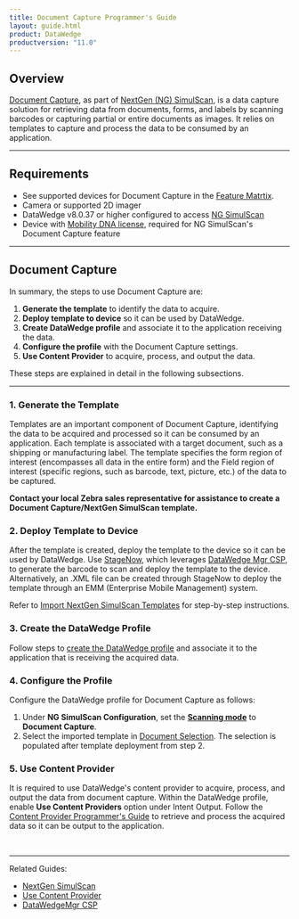 ```yaml
---
title: Document Capture Programmer's Guide
layout: guide.html
product: DataWedge
productversion: "11.0"
---
```


## Overview

[Document Capture](../../input/barcode/#documentselectiondocumentcapture), as part of [NextGen (NG) SimulScan](../../input/barcode/#nextgensimulscanconfiguration), is a data capture solution for retrieving data from documents, forms, and labels by scanning barcodes or capturing partial or entire documents as images. It relies on <!--[templates](../../templatebuilder)-->templates to capture and process the data to be consumed by an application.

---

## Requirements

- See supported devices for Document Capture in the [Feature Matrtix](../../matrix).
- Camera or supported 2D imager
- DataWedge v8.0.37 or higher configured to access [NG SimulScan](../../input/barcode/#nextgensimulscanconfiguration)
- Device with [Mobility DNA license](/licensing), required for NG SimulScan's Document Capture feature

---

## Document Capture

In summary, the steps to use Document Capture are:

1. **Generate the template** to identify the data to acquire.
2. **Deploy template to device** so it can be used by DataWedge.
3. **Create DataWedge profile** and associate it to the application receiving the data.
4. **Configure the profile** with the Document Capture settings.
5. **Use Content Provider** to acquire, process, and output the data.

These steps are explained in detail in the following subsections.

---

### 1. Generate the Template

Templates are an important component of Document Capture, identifying the data to be acquired and processed so it can be consumed by an application. Each template is associated with a target document, such as a shipping or manufacturing label. The template specifies the form region of interest (encompasses all data in the entire form) and the Field region of interest (specific regions, such as barcode, text, picture, etc.) of the data to be captured.

**Contact your local Zebra sales representative for assistance to create a Document Capture/NextGen SimulScan template.**

<!--See [Template Builder](../../templatebuilder/#usingtemplatebuilder) for instructions to generate the template as an .XML file. -->

### 2. Deploy Template to Device

After the template is created, deploy the template to the device so it can be used by DataWedge. Use [StageNow](/stagenow), which leverages [DataWedge Mgr CSP](/mx/datawedgemgr), to generate the barcode to scan and deploy the template to the device. Alternatively, an .XML file can be created through StageNow to deploy the template through an EMM (Enterprise Mobile Management) system.

Refer to [Import NextGen SimulScan Templates](../../admin/#importnextgensimulscantemplates) for step-by-step instructions.

### 3. Create the DataWedge Profile

Follow steps to [create the DataWedge profile](../../createprofile/#createanewprofile) and associate it to the application that is receiving the acquired data.

### 4. Configure the Profile

Configure the DataWedge profile for Document Capture as follows:

1. Under **NG SimulScan Configuration**, set the **[Scanning mode](../../input/barcode/#scanningmodes-1)** to **Document Capture**.
2. Select the imported template in [Document Selection](../../input/barcode/#documentselectiondocumentcapture). The selection is populated after template deployment from step 2.

### 5. Use Content Provider

It is required to use DataWedge's content provider to acquire, process, and output the data from document capture. Within the DataWedge profile, enable **Use Content Providers** option under Intent Output. Follow the [Content Provider Programmer's Guide](../../programmers-guides/content-provider/) to retrieve and process the acquired data so it can be output to the application.

<br>

---

Related Guides:

- [NextGen SimulScan](../../input/barcode/#nextgensimulscanconfiguration)
- [Use Content Provider](../../programmers-guides/content-provider/)
- [DataWedgeMgr CSP](/mx/datawedgemgr)
<!-- * [Template Builder](../../templatebuilder) -->
